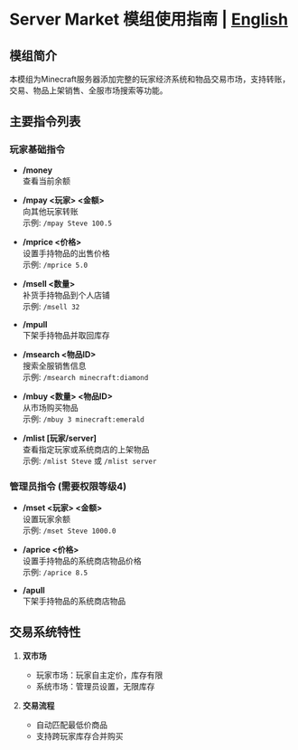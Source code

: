 # Server Market 模组使用指南 | [English](./README_EN.md)

## 模组简介
本模组为Minecraft服务器添加完整的玩家经济系统和物品交易市场，支持转账，交易、物品上架销售、全服市场搜索等功能。

## 主要指令列表

### 玩家基础指令
- **/money**  
  查看当前余额

- **/mpay <玩家> <金额>**  
  向其他玩家转账  
  示例: `/mpay Steve 100.5`

- **/mprice <价格>**  
  设置手持物品的出售价格  
  示例: `/mprice 5.0`

- **/msell <数量>**  
  补货手持物品到个人店铺  
  示例: `/msell 32`

- **/mpull**  
  下架手持物品并取回库存

- **/msearch <物品ID>**  
  搜索全服销售信息  
  示例: `/msearch minecraft:diamond`

- **/mbuy <数量> <物品ID>**  
  从市场购买物品  
  示例: `/mbuy 3 minecraft:emerald`

- **/mlist [玩家/server]**  
  查看指定玩家或系统商店的上架物品  
  示例: `/mlist Steve` 或 `/mlist server`

### 管理员指令 (需要权限等级4)
- **/mset <玩家> <金额>**  
  设置玩家余额  
  示例: `/mset Steve 1000.0`

- **/aprice <价格>**  
  设置手持物品的系统商店物品价格  
  示例: `/aprice 8.5`

- **/apull**  
  下架手持物品的系统商店物品

## 交易系统特性
1. **双市场**
   - 玩家市场：玩家自主定价，库存有限
   - 系统市场：管理员设置，无限库存

2. **交易流程**
   - 自动匹配最低价商品
   - 支持跨玩家库存合并购买